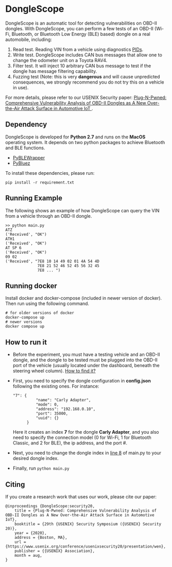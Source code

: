 # DongleScope

DongleScope is an automatic tool for detecting vulnerabilities on OBD-II dongles. With DongleScope, you can perform a few tests of an OBD-II (Wi-Fi, Bluetooth, or Bluetooth Low Energy (BLE) based) dongle on a real automobile, including:

1. Read test. Reading VIN from a vehicle using diagnostics [PIDs](https://en.wikipedia.org/wiki/OBD-II_PIDs).
2. Write test. DongleScope includes CAN bus messages that allow one to change the odometer unit on a Toyota RAV4.
3. Filter test. It will inject 10 arbitrary CAN bus message to test if the dongle has message filtering capability.
4. Fuzzing test (Note: this is very **dangerous** and will cause unpredicted consequences, we strongly recommend you do not try this on a vehicle in use).

For more details, please refer to our USENIX Security paper: [
Plug-N-Pwned: Comprehensive Vulnerability Analysis of OBD-II Dongles as A New Over-the-Air Attack Surface in Automotive IoT
](https://www.usenix.org/conference/usenixsecurity20/presentation/wen).

## Dependency

DongleScope is developed for **Python 2.7** and runs on the **MacOS** operating system. It depends on two python packages to achieve Bluetooth and BLE functions.

- [PyBLEWrapper](https://github.com/brettchien/PyBLEWrapper)
- [PyBluez](https://pypi.org/project/PyBluez/)

To install these dependencies, please run:

    pip install -r requirement.txt
    

## Running Example

The following shows an example of how DongleScope can query the VIN from a vehicle through an OBD-II dongle.

    >> python main.py
    ATZ
    ('Received', "OK")
    ATH1
    ('Received', "OK")
    AT SP 6
    ('Received', "OK")
    09 02
    ('Received', "7E8 10 14 49 02 01 4A 54 4D
                  7E8 21 52 46 52 45 56 32 45
                  7E8 ... ")

## Running docker

Install docker and docker-compose (included in newer version of docker). Then run using the following command.

    # for older versions of docker
    docker-compose up 
    # newer versions
    docker compose up

## How to run it

- Before the experiment, you must have a testing vehicle and an OBD-II dongle, and the dongle to be tested must be plugged into the OBD-II port of the vehicle (usually located under the dashboard, beneath the steering wheel column). [How to find it?](https://www.hum.com/port/)

- First, you need to specify the dongle configuration in **config.json** following the existing ones. For instance:

      "7": {
                "name": "Carly Adapter",
                "mode": 0,
                "address": "192.168.0.10",
                "port": 35000,
                "uuid": {}
            }
            
    Here it creates an index **7** for the dongle **Carly Adapter**, and you also need to specify the connection model (0 for Wi-Fi, 1 for Bluetooth Classic, and 2 for BLE), the ip address, and the port #.

- Next, you need to change the dongle index in [line 8](https://github.com/OSUSecLab/DongleScope/blob/master/main.py#L8) of main.py to your desired dongle index.

- Finally, run `python main.py`


## Citing

If you create a research work that uses our work, please cite our paper:

    @inproceedings {DongleScope:security20,
        title = {Plug-N-Pwned: Comprehensive Vulnerability Analysis of OBD-II Dongles as A New Over-the-Air Attack Surface in Automotive IoT},
        booktitle = {29th {USENIX} Security Symposium ({USENIX} Security 20)},
        year = {2020},
        address = {Boston, MA},
        url = {https://www.usenix.org/conference/usenixsecurity20/presentation/wen},
        publisher = {{USENIX} Association},
        month = aug,
    }

